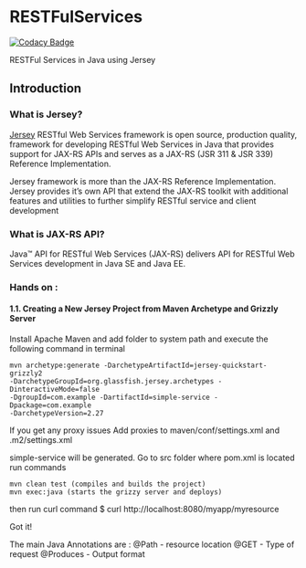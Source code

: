 # RESTFulServices

[![Codacy Badge](https://api.codacy.com/project/badge/Grade/e172fe84c3454bb0ad91940ced93d2d4)](https://app.codacy.com/app/sachinaraballi/RESTFulServices?utm_source=github.com&utm_medium=referral&utm_content=sachinaraballi/RESTFulServices&utm_campaign=Badge_Grade_Dashboard)

RESTFul Services in Java using Jersey

## Introduction 

### What is Jersey? 

[Jersey](https://jersey.github.io/) RESTful Web Services framework is open source, production quality,
framework for developing RESTful Web Services in Java that provides support 
for JAX-RS APIs and serves as a JAX-RS (JSR 311 & JSR 339) Reference Implementation.

Jersey framework is more than the JAX-RS Reference Implementation. Jersey provides 
it’s own API that extend the JAX-RS toolkit with additional features and 
utilities to further simplify RESTful service and client development

### What is JAX-RS API?
Java™ API for RESTful Web Services (JAX-RS) delivers API for RESTful Web Services development in Java SE and Java EE.

### Hands on : 

#### 1.1. Creating a New Jersey Project from Maven Archetype and Grizzly Server 

Install Apache Maven and add folder to system path and execute the following command in terminal

```
mvn archetype:generate -DarchetypeArtifactId=jersey-quickstart-grizzly2 
-DarchetypeGroupId=org.glassfish.jersey.archetypes -DinteractiveMode=false 
-DgroupId=com.example -DartifactId=simple-service -Dpackage=com.example
-DarchetypeVersion=2.27
```

If you get any proxy issues 
Add proxies to maven/conf/settings.xml 
and .m2/settings.xml 


simple-service will be generated. 
Go to src folder where pom.xml is located 
run commands
```
mvn clean test (compiles and builds the project)
mvn exec:java (starts the grizzy server and deploys) 
```

then run curl command 
$ curl http://localhost:8080/myapp/myresource

Got it!

The main Java Annotations are : 
@Path - resource location
@GET - Type of request
@Produces - Output format





